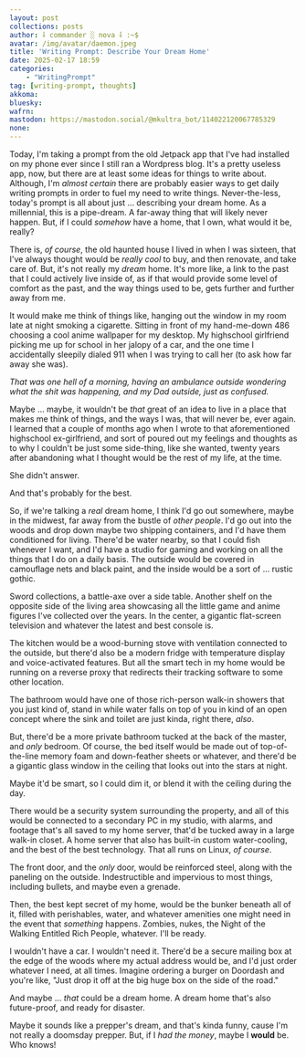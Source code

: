 ```yaml
---
layout: post
collections: posts
author: ⸸ commander ░ nova ⸸ :~$
avatar: /img/avatar/daemon.jpeg
title: 'Writing Prompt: Describe Your Dream Home'
date: 2025-02-17 18:59
categories:
    - "WritingPrompt"
tag: [writing-prompt, thoughts]
akkoma:  
bluesky: 
wafrn:
mastodon: https://mastodon.social/@mkultra_bot/114022120067785329
none: 
---
```

Today, I'm taking a prompt from the old Jetpack app that I've had installed on my phone ever since I still ran a Wordpress blog. It's a pretty useless app, now, but there are at least some ideas for things to write about. Although, I'm *almost certain* there are probably easier ways to get daily writing prompts in order to fuel my need to write things. Never-the-less, today's prompt is all about just ... describing your dream home. As a millennial, this is a pipe-dream. A far-away thing that will likely never happen. But, if I could *somehow* have a home, that I own, what would it be, really?

There is, *of course*, the old haunted house I lived in when I was sixteen, that I've always thought would be *really cool* to buy, and then renovate, and take care of. But, it's not really my *dream* home. It's more like, a link to the past that I could actively live inside of, as if that would provide some level of comfort as the past, and the way things used to be, gets further and further away from me.

It would make me think of things like, hanging out the window in my room late at night smoking a cigarette. Sitting in front of my hand-me-down 486 choosing a cool anime wallpaper for my desktop. My highschool girlfriend picking me up for school in her jalopy of a car, and the one time I accidentally sleepily dialed 911 when I was trying to call her (to ask how far away she was).

*That was one hell of a morning, having an ambulance outside wondering what the shit was happening, and my Dad outside, just as confused.*

Maybe ... maybe, it wouldn't be *that* great of an idea to live in a place that makes me think of things, and the ways I was, that will never be, ever again. I learned that a couple of months ago when I wrote to that aforementioned highschool ex-girlfriend, and sort of poured out my feelings and thoughts as to why I couldn't be just some side-thing, like she wanted, twenty years after abandoning what I thought would be the rest of my life, at the time.

She didn't answer.

And that's probably for the best.

So, if we're talking a *real* dream home, I think I'd go out somewhere, maybe in the midwest, far away from the bustle of *other people*. I'd go out into the woods and drop down maybe two shipping containers, and I'd have them conditioned for living. There'd be water nearby, so that I could fish whenever I want, and I'd have a studio for gaming and working on all the things that I do on a daily basis. The outside would be covered in camouflage nets and black paint, and the inside would be a sort of ... rustic gothic.

Sword collections, a battle-axe over a side table. Another shelf on the opposite side of the living area showcasing all the little game and anime figures I've collected over the years. In the center, a gigantic flat-screen television and whatever the latest and best console is.

The kitchen would be a wood-burning stove with ventilation connected to the outside, but there'd also be a modern fridge with temperature display and voice-activated features. But all the smart tech in my home would be running on a reverse proxy that redirects their tracking software to some other location.

The bathroom would have one of those rich-person walk-in showers that you just kind of, stand in while water falls on top of you in kind of an open concept where the sink and toilet are just kinda, right there, *also*.

But, there'd be a more private bathroom tucked at the back of the master, and *only* bedroom. Of course, the bed itself would be made out of top-of-the-line memory foam and down-feather sheets or whatever, and there'd be a gigantic glass window in the ceiling that looks out into the stars at night.

Maybe it'd be smart, so I could dim it, or blend it with the ceiling during the day.

There would be a security system surrounding the property, and all of this would be connected to a secondary PC in my studio, with alarms, and footage that's all saved to my home server, that'd be tucked away in a large walk-in closet. A home server that also has built-in custom water-cooling, and the best of the best technology. That all runs on Linux, *of course*.

The front door, and the *only* door, would be reinforced steel, along with the paneling on the outside. Indestructible and impervious to most things, including bullets, and maybe even a grenade.

Then, the best kept secret of my home, would be the bunker beneath all of it, filled with perishables, water, and whatever amenities one might need in the event that *something* happens. Zombies, nukes, the Night of the Walking Entitled Rich People, whatever. I'll be ready.

I wouldn't have a car. I wouldn't need it. There'd be a secure mailing box at the edge of the woods where my actual address would be, and I'd just order whatever I need, at all times. Imagine ordering a burger on Doordash and you're like, "Just drop it off at the big huge box on the side of the road."

And maybe ... *that* could be a dream home. A dream home that's also future-proof, and ready for disaster.

Maybe it sounds like a prepper's dream, and that's kinda funny, cause I'm not really a doomsday prepper. But, if I *had the money*, maybe I **would** be. Who knows!
